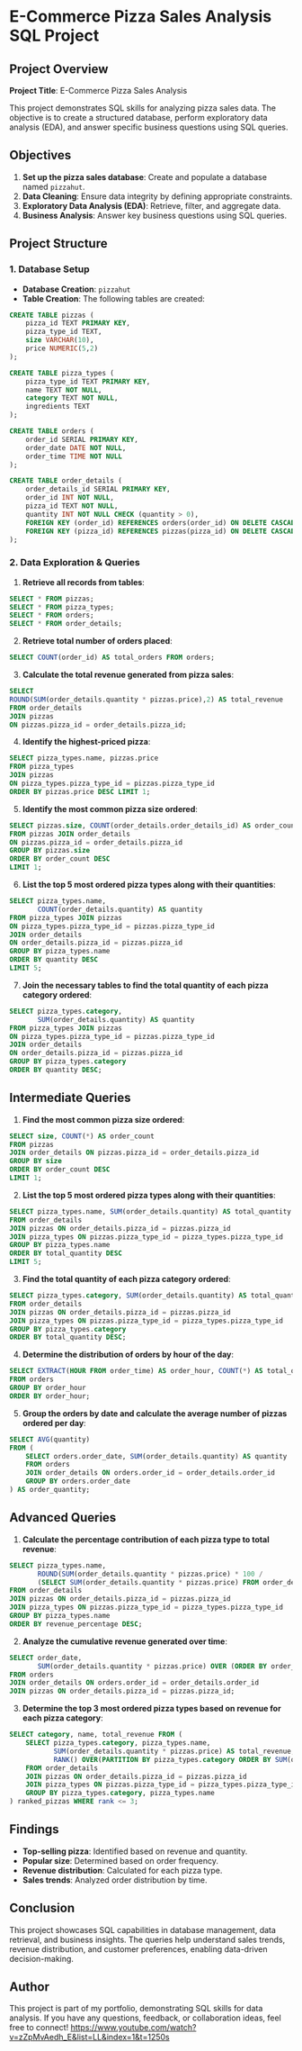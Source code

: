 # E-Commerce Pizza Sales Analysis SQL Project

## Project Overview

**Project Title**: E-Commerce Pizza Sales Analysis  

This project demonstrates SQL skills for analyzing pizza sales data. The objective is to create a structured database, perform exploratory data analysis (EDA), and answer specific business questions using SQL queries.

## Objectives

1. **Set up the pizza sales database**: Create and populate a database named `pizzahut`.
2. **Data Cleaning**: Ensure data integrity by defining appropriate constraints.
3. **Exploratory Data Analysis (EDA)**: Retrieve, filter, and aggregate data.
4. **Business Analysis**: Answer key business questions using SQL queries.

## Project Structure

### 1. Database Setup

- **Database Creation**: `pizzahut`
- **Table Creation**: The following tables are created:

```sql
CREATE TABLE pizzas (
    pizza_id TEXT PRIMARY KEY,
    pizza_type_id TEXT,
    size VARCHAR(10),
    price NUMERIC(5,2)
);

CREATE TABLE pizza_types (
    pizza_type_id TEXT PRIMARY KEY,
    name TEXT NOT NULL,
    category TEXT NOT NULL,
    ingredients TEXT
);

CREATE TABLE orders (
    order_id SERIAL PRIMARY KEY,
    order_date DATE NOT NULL,
    order_time TIME NOT NULL
);

CREATE TABLE order_details (
    order_details_id SERIAL PRIMARY KEY,
    order_id INT NOT NULL,
    pizza_id TEXT NOT NULL,
    quantity INT NOT NULL CHECK (quantity > 0),
    FOREIGN KEY (order_id) REFERENCES orders(order_id) ON DELETE CASCADE,
    FOREIGN KEY (pizza_id) REFERENCES pizzas(pizza_id) ON DELETE CASCADE
);
```

### 2. Data Exploration & Queries

1. **Retrieve all records from tables**:
```sql
SELECT * FROM pizzas;
SELECT * FROM pizza_types;
SELECT * FROM orders;
SELECT * FROM order_details;
```

2. **Retrieve total number of orders placed**:
```sql
SELECT COUNT(order_id) AS total_orders FROM orders;
```

3. **Calculate the total revenue generated from pizza sales**:
```sql
SELECT 
ROUND(SUM(order_details.quantity * pizzas.price),2) AS total_revenue
FROM order_details 
JOIN pizzas
ON pizzas.pizza_id = order_details.pizza_id;
```

4. **Identify the highest-priced pizza**:
```sql
SELECT pizza_types.name, pizzas.price
FROM pizza_types
JOIN pizzas
ON pizza_types.pizza_type_id = pizzas.pizza_type_id
ORDER BY pizzas.price DESC LIMIT 1;
```

5. **Identify the most common pizza size ordered**:
```sql
SELECT pizzas.size, COUNT(order_details.order_details_id) AS order_count
FROM pizzas JOIN order_details
ON pizzas.pizza_id = order_details.pizza_id
GROUP BY pizzas.size
ORDER BY order_count DESC
LIMIT 1;
```

6. **List the top 5 most ordered pizza types along with their quantities**:
```sql
SELECT pizza_types.name,
       COUNT(order_details.quantity) AS quantity
FROM pizza_types JOIN pizzas
ON pizza_types.pizza_type_id = pizzas.pizza_type_id
JOIN order_details
ON order_details.pizza_id = pizzas.pizza_id
GROUP BY pizza_types.name
ORDER BY quantity DESC
LIMIT 5;
```

7. **Join the necessary tables to find the total quantity of each pizza category ordered**:
```sql
SELECT pizza_types.category,
       SUM(order_details.quantity) AS quantity
FROM pizza_types JOIN pizzas
ON pizza_types.pizza_type_id = pizzas.pizza_type_id
JOIN order_details
ON order_details.pizza_id = pizzas.pizza_id
GROUP BY pizza_types.category
ORDER BY quantity DESC;
```


## Intermediate Queries

1. **Find the most common pizza size ordered**:
```sql
SELECT size, COUNT(*) AS order_count
FROM pizzas 
JOIN order_details ON pizzas.pizza_id = order_details.pizza_id
GROUP BY size
ORDER BY order_count DESC
LIMIT 1;
```

2. **List the top 5 most ordered pizza types along with their quantities**:
```sql
SELECT pizza_types.name, SUM(order_details.quantity) AS total_quantity
FROM order_details
JOIN pizzas ON order_details.pizza_id = pizzas.pizza_id
JOIN pizza_types ON pizzas.pizza_type_id = pizza_types.pizza_type_id
GROUP BY pizza_types.name
ORDER BY total_quantity DESC
LIMIT 5;
```

3. **Find the total quantity of each pizza category ordered**:
```sql
SELECT pizza_types.category, SUM(order_details.quantity) AS total_quantity
FROM order_details
JOIN pizzas ON order_details.pizza_id = pizzas.pizza_id
JOIN pizza_types ON pizzas.pizza_type_id = pizza_types.pizza_type_id
GROUP BY pizza_types.category
ORDER BY total_quantity DESC;
```

4. **Determine the distribution of orders by hour of the day**:
```sql
SELECT EXTRACT(HOUR FROM order_time) AS order_hour, COUNT(*) AS total_orders
FROM orders
GROUP BY order_hour
ORDER BY order_hour;
```

5. **Group the orders by date and calculate the average number of pizzas ordered per day**:
```sql
SELECT AVG(quantity) 
FROM (
    SELECT orders.order_date, SUM(order_details.quantity) AS quantity
    FROM orders 
    JOIN order_details ON orders.order_id = order_details.order_id
    GROUP BY orders.order_date
) AS order_quantity;
```

## Advanced Queries

1. **Calculate the percentage contribution of each pizza type to total revenue**:
```sql
SELECT pizza_types.name, 
       ROUND(SUM(order_details.quantity * pizzas.price) * 100 / 
       (SELECT SUM(order_details.quantity * pizzas.price) FROM order_details JOIN pizzas ON order_details.pizza_id = pizzas.pizza_id), 2) AS revenue_percentage
FROM order_details
JOIN pizzas ON order_details.pizza_id = pizzas.pizza_id
JOIN pizza_types ON pizzas.pizza_type_id = pizza_types.pizza_type_id
GROUP BY pizza_types.name
ORDER BY revenue_percentage DESC;
```

2. **Analyze the cumulative revenue generated over time**:
```sql
SELECT order_date, 
       SUM(order_details.quantity * pizzas.price) OVER (ORDER BY order_date) AS cumulative_revenue
FROM orders
JOIN order_details ON orders.order_id = order_details.order_id
JOIN pizzas ON order_details.pizza_id = pizzas.pizza_id;
```

3. **Determine the top 3 most ordered pizza types based on revenue for each pizza category**:
```sql
SELECT category, name, total_revenue FROM (
    SELECT pizza_types.category, pizza_types.name, 
           SUM(order_details.quantity * pizzas.price) AS total_revenue,
           RANK() OVER(PARTITION BY pizza_types.category ORDER BY SUM(order_details.quantity * pizzas.price) DESC) AS rank
    FROM order_details
    JOIN pizzas ON order_details.pizza_id = pizzas.pizza_id
    JOIN pizza_types ON pizzas.pizza_type_id = pizza_types.pizza_type_id
    GROUP BY pizza_types.category, pizza_types.name
) ranked_pizzas WHERE rank <= 3;
```

## Findings

- **Top-selling pizza**: Identified based on revenue and quantity.
- **Popular size**: Determined based on order frequency.
- **Revenue distribution**: Calculated for each pizza type.
- **Sales trends**: Analyzed order distribution by time.

## Conclusion

This project showcases SQL capabilities in database management, data retrieval, and business insights. The queries help understand sales trends, revenue distribution, and customer preferences, enabling data-driven decision-making.

## Author
This project is part of my portfolio, demonstrating SQL skills for data analysis. If you have any questions, feedback, or collaboration ideas, feel free to connect!
https://www.youtube.com/watch?v=zZpMvAedh_E&list=LL&index=1&t=1250s


